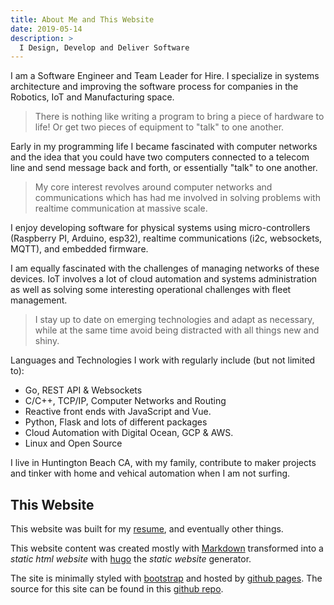 ```yaml
---
title: About Me and This Website
date: 2019-05-14
description: >
  I Design, Develop and Deliver Software
---
```


I am a Software Engineer and Team Leader for Hire. I specialize in
systems architecture and improving the software process for companies
in the Robotics, IoT and Manufacturing space.

> There is nothing like writing a program to bring a piece of hardware
> to life! Or get two pieces of equipment to "talk" to one another.

Early in my programming life I became fascinated with computer
networks and the idea that you could have two computers connected to a
telecom line and send message back and forth, or essentially "talk" to
one another.

> My core interest revolves around computer networks and
> communications which has had me involved in solving problems with
> realtime communication at massive scale.

I enjoy developing software for physical systems using
micro-controllers (Raspberry PI, Arduino, esp32), realtime
communications (i2c, websockets, MQTT), and embedded firmware.

I am equally fascinated with the challenges of managing networks of
these devices. IoT involves a lot of cloud automation and systems
administration as well as solving some interesting operational
challenges with fleet management. 

> I stay up to date on emerging technologies and adapt as necessary,
> while at the same time avoid being distracted with all things new and
> shiny. 

Languages and Technologies I work with regularly include (but not
limited to): 

- Go, REST API & Websockets
- C/C++, TCP/IP, Computer Networks and Routing
- Reactive front ends with JavaScript and Vue.
- Python, Flask and lots of different packages 
- Cloud Automation with Digital Ocean, GCP & AWS.
- Linux and Open Source

I live in Huntington Beach CA, with my family, contribute to maker
projects and tinker with home and vehical automation when I am not
surfing. 

## This Website

This website was built for my [resume](/resume), and eventually other things. 

This website content was created mostly with
[Markdown](http://daringfireball.com/markdown) transformed into a
_static html website_ with [hugo](https://gohugo.io/) the _static
website_ generator. 

The site is minimally styled with [bootstrap](http://getboostrap.io)
and hosted by [github pages](https://pages.github.com/). The source
for this site can be found in this [github repo](https://github.com/rustyeddy/rustyeddy.com).

